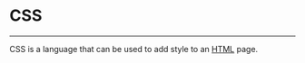 # CSS

---

CSS is a language that can be used to add style to an [HTML](/wiki/HTML) page.


   
        